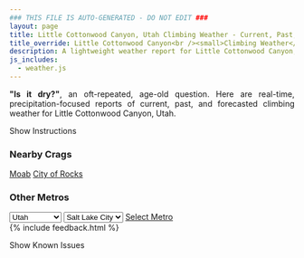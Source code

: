 ```yaml
---
### THIS FILE IS AUTO-GENERATED - DO NOT EDIT ###
layout: page
title: Little Cottonwood Canyon, Utah Climbing Weather - Current, Past, and Forecasted Report
title_override: Little Cottonwood Canyon<br /><small>Climbing Weather</small>
description: A lightweight weather report for Little Cottonwood Canyon, Utah. Optimized for slow internet connections.
js_includes:
  - weather.js
---
```


<section class="measure center lh-copy f5-ns f6 ph2 mv4" style="text-align: justify;">
<strong>"Is it dry?"</strong>, an oft-repeated, age-old question. Here are real-time,
precipitation-focused reports of current, past, and forecasted climbing weather for Little Cottonwood Canyon, Utah.
</section>

<p id="settings-toggle" class="mw5 b center tc hover-light-red black-70 pointer">Show Instructions</p>
<section id="settings" class="overflow-hidden" style="display:none;">
    <div class="mv2 ph2 center">
        <div class="fn f6 tc pv2">
            <p class="measure lh-copy center"><strong>Show/hide hourly forecasts</strong> by clicking the desired day.</p>
            <hr class="mw5 p0 mv2 o-60 b0 bt b--light-red light-red bg-light-red">
            <p class="measure lh-copy center"><strong>Current and Past conditions</strong> are measured by the nearest weather station. <strong>Forecast conditions</strong> are calculated and polled separately.</p>
            <hr class="mw5 p0 mv2 o-60 b0 bt b--light-red light-red bg-light-red">
            <p class="measure lh-copy center"><strong>Having issues?</strong> Try <a id="clear-cache" class="no-underline relative fancy-link light-red hover-light-red" href="#">clearing the local cache</a>.</p>
            <hr class="mw5 p0 mv2 o-60 b0 bt b--light-red light-red bg-light-red">
            <p class="measure lh-copy center">Weather data sourced from <a class="no-underline fancy-link relative light-red" target="_blank" href="https://www.weather.gov/documentation/services-web-api">weather.gov</a>.</p>
        </div>
    </div>
</section>
<section id="weather" data-crag="little-cottonwood-canyon-utah" class="mv4-ns mv3 ph2 center"></section>
<section id="nearby" class="tc lh-copy">
  <h3>Nearby Crags</h3>
<a class="nowrap no-underline fancy-link relative light-red mh3" href="/crags/moab-utah-weather.html">Moab</a>
<a class="nowrap no-underline fancy-link relative light-red mh3" href="/crags/city-of-rocks-idaho-weather.html">City of Rocks</a>
</section>
<section id="nearby" class="tc lh-copy">
  <h3>Other Metros</h3>
  <select class="ma1 bg-near-white pa2" id="stateSel">
    <option value="Texas">Texas</option>
    <option value="Washington">Washington</option>
    <option value="Colorado">Colorado</option>
    <option value="Tennessee">Tennessee</option>
    <option value="Utah" selected>Utah</option>
    <option value="California">California</option>
  </select>
  <select class="ma1 bg-near-white pa2" id="citySel">
    <option value="Salt Lake City" selected>Salt Lake City</option>
  </select>
  <a id="selectMetro" class="f6 link dim ph3 pv2 ma1 dib white bg-light-red" href="/crags/salt-lake-city-utah-weather.html">Select Metro</a>
  <script>
    var states = [];
    states["Texas"] = "Austin"
    states["Washington"] = "Seattle"
    states["Colorado"] = "Denver"
    states["Tennessee"] = "Nashville"
    states["Utah"] = "Salt Lake City"
    states["California"] = "San Francisco|Los Angeles"
  </script>
</section>
{% include feedback.html %}
<p id="issues-toggle" class="mw5 b center tc hover-light-red black-70 pointer">Show Known Issues</p>
<section id="issues" class="overflow-hidden tc f6">
</section>

<script>
  var weekly_SLC_102_165 = {"updated":"2022-07-21T08:30:31+00:00","units":"us","forecastGenerator":"BaselineForecastGenerator","generatedAt":"2022-07-21T08:40:01+00:00","updateTime":"2022-07-21T08:30:31+00:00","validTimes":"2022-07-21T02:00:00+00:00/P7DT23H","elevation":{"unitCode":"wmoUnit:m","value":1872.0816},"periods":[{"number":1,"name":"Overnight","startTime":"2022-07-21T02:00:00-06:00","endTime":"2022-07-21T06:00:00-06:00","isDaytime":false,"temperature":70,"temperatureUnit":"F","temperatureTrend":"rising","windSpeed":"9 mph","windDirection":"ESE","icon":"https://api.weather.gov/icons/land/night/skc?size=medium","shortForecast":"Clear","detailedForecast":"Clear. Low around 70, with temperatures rising to around 73 overnight. East southeast wind around 9 mph."},{"number":2,"name":"Thursday","startTime":"2022-07-21T06:00:00-06:00","endTime":"2022-07-21T18:00:00-06:00","isDaytime":true,"temperature":90,"temperatureUnit":"F","temperatureTrend":null,"windSpeed":"8 mph","windDirection":"NW","icon":"https://api.weather.gov/icons/land/day/few?size=medium","shortForecast":"Sunny","detailedForecast":"Sunny, with a high near 90. Northwest wind around 8 mph."},{"number":3,"name":"Thursday Night","startTime":"2022-07-21T18:00:00-06:00","endTime":"2022-07-22T06:00:00-06:00","isDaytime":false,"temperature":72,"temperatureUnit":"F","temperatureTrend":"rising","windSpeed":"7 to 10 mph","windDirection":"E","icon":"https://api.weather.gov/icons/land/night/few?size=medium","shortForecast":"Mostly Clear","detailedForecast":"Mostly clear. Low around 72, with temperatures rising to around 75 overnight. East wind 7 to 10 mph."},{"number":4,"name":"Friday","startTime":"2022-07-22T06:00:00-06:00","endTime":"2022-07-22T18:00:00-06:00","isDaytime":true,"temperature":92,"temperatureUnit":"F","temperatureTrend":null,"windSpeed":"10 mph","windDirection":"S","icon":"https://api.weather.gov/icons/land/day/rain_showers,20/tsra_hi,20?size=medium","shortForecast":"Slight Chance Rain Showers then Slight Chance Showers And Thunderstorms","detailedForecast":"A slight chance of rain showers before 9am, then a slight chance of showers and thunderstorms. Mostly sunny, with a high near 92. South wind around 10 mph. Chance of precipitation is 20%."},{"number":5,"name":"Friday Night","startTime":"2022-07-22T18:00:00-06:00","endTime":"2022-07-23T06:00:00-06:00","isDaytime":false,"temperature":71,"temperatureUnit":"F","temperatureTrend":null,"windSpeed":"6 to 10 mph","windDirection":"NE","icon":"https://api.weather.gov/icons/land/night/sct?size=medium","shortForecast":"Partly Cloudy","detailedForecast":"Partly cloudy, with a low around 71. Northeast wind 6 to 10 mph."},{"number":6,"name":"Saturday","startTime":"2022-07-23T06:00:00-06:00","endTime":"2022-07-23T18:00:00-06:00","isDaytime":true,"temperature":90,"temperatureUnit":"F","temperatureTrend":null,"windSpeed":"7 to 12 mph","windDirection":"SSW","icon":"https://api.weather.gov/icons/land/day/bkn/tsra_hi,20?size=medium","shortForecast":"Partly Sunny then Slight Chance Showers And Thunderstorms","detailedForecast":"A slight chance of showers and thunderstorms after noon. Partly sunny, with a high near 90. Chance of precipitation is 20%."},{"number":7,"name":"Saturday Night","startTime":"2022-07-23T18:00:00-06:00","endTime":"2022-07-24T06:00:00-06:00","isDaytime":false,"temperature":69,"temperatureUnit":"F","temperatureTrend":null,"windSpeed":"9 mph","windDirection":"ESE","icon":"https://api.weather.gov/icons/land/night/tsra_hi,20/bkn?size=medium","shortForecast":"Slight Chance Showers And Thunderstorms then Mostly Cloudy","detailedForecast":"A slight chance of showers and thunderstorms before midnight. Mostly cloudy, with a low around 69. Chance of precipitation is 20%."},{"number":8,"name":"Sunday","startTime":"2022-07-24T06:00:00-06:00","endTime":"2022-07-24T18:00:00-06:00","isDaytime":true,"temperature":88,"temperatureUnit":"F","temperatureTrend":null,"windSpeed":"10 mph","windDirection":"SSW","icon":"https://api.weather.gov/icons/land/day/sct/tsra_hi?size=medium","shortForecast":"Mostly Sunny then Slight Chance Showers And Thunderstorms","detailedForecast":"A slight chance of showers and thunderstorms after noon. Mostly sunny, with a high near 88."},{"number":9,"name":"Sunday Night","startTime":"2022-07-24T18:00:00-06:00","endTime":"2022-07-25T06:00:00-06:00","isDaytime":false,"temperature":69,"temperatureUnit":"F","temperatureTrend":null,"windSpeed":"7 to 12 mph","windDirection":"ENE","icon":"https://api.weather.gov/icons/land/night/few?size=medium","shortForecast":"Mostly Clear","detailedForecast":"Mostly clear, with a low around 69."},{"number":10,"name":"Monday","startTime":"2022-07-25T06:00:00-06:00","endTime":"2022-07-25T18:00:00-06:00","isDaytime":true,"temperature":88,"temperatureUnit":"F","temperatureTrend":null,"windSpeed":"8 to 12 mph","windDirection":"SSW","icon":"https://api.weather.gov/icons/land/day/sct/tsra_hi?size=medium","shortForecast":"Mostly Sunny then Slight Chance Showers And Thunderstorms","detailedForecast":"A slight chance of showers and thunderstorms after noon. Mostly sunny, with a high near 88."},{"number":11,"name":"Monday Night","startTime":"2022-07-25T18:00:00-06:00","endTime":"2022-07-26T06:00:00-06:00","isDaytime":false,"temperature":68,"temperatureUnit":"F","temperatureTrend":null,"windSpeed":"7 to 12 mph","windDirection":"ENE","icon":"https://api.weather.gov/icons/land/night/sct?size=medium","shortForecast":"Partly Cloudy","detailedForecast":"Partly cloudy, with a low around 68."},{"number":12,"name":"Tuesday","startTime":"2022-07-26T06:00:00-06:00","endTime":"2022-07-26T18:00:00-06:00","isDaytime":true,"temperature":88,"temperatureUnit":"F","temperatureTrend":null,"windSpeed":"8 to 12 mph","windDirection":"SSW","icon":"https://api.weather.gov/icons/land/day/sct?size=medium","shortForecast":"Mostly Sunny","detailedForecast":"Mostly sunny, with a high near 88."},{"number":13,"name":"Tuesday Night","startTime":"2022-07-26T18:00:00-06:00","endTime":"2022-07-27T06:00:00-06:00","isDaytime":false,"temperature":67,"temperatureUnit":"F","temperatureTrend":null,"windSpeed":"12 mph","windDirection":"ENE","icon":"https://api.weather.gov/icons/land/night/sct?size=medium","shortForecast":"Partly Cloudy","detailedForecast":"Partly cloudy, with a low around 67."},{"number":14,"name":"Wednesday","startTime":"2022-07-27T06:00:00-06:00","endTime":"2022-07-27T18:00:00-06:00","isDaytime":true,"temperature":88,"temperatureUnit":"F","temperatureTrend":null,"windSpeed":"8 to 12 mph","windDirection":"SW","icon":"https://api.weather.gov/icons/land/day/few?size=medium","shortForecast":"Sunny","detailedForecast":"Sunny, with a high near 88."}]}
  var hourly_SLC_102_165 = {"@context":["https://geojson.org/geojson-ld/geojson-context.jsonld",{"@version":"1.1","wx":"https://api.weather.gov/ontology#","geo":"http://www.opengis.net/ont/geosparql#","unit":"http://codes.wmo.int/common/unit/","@vocab":"https://api.weather.gov/ontology#"}],"type":"Feature","geometry":{"type":"Polygon","coordinates":[[[-111.7980097,40.5728371],[-111.79443739999999,40.5510443],[-111.765784,40.5537528],[-111.7693503,40.575545899999995],[-111.7980097,40.5728371]]]},"properties":{"updated":"2022-07-21T08:30:31+00:00","units":"us","forecastGenerator":"HourlyForecastGenerator","generatedAt":"2022-07-21T08:40:02+00:00","updateTime":"2022-07-21T08:30:31+00:00","validTimes":"2022-07-21T02:00:00+00:00/P7DT23H","elevation":{"unitCode":"wmoUnit:m","value":1872.0816},"periods":[{"number":1,"name":"","startTime":"2022-07-21T02:00:00-06:00","endTime":"2022-07-21T03:00:00-06:00","isDaytime":false,"temperature":73,"temperatureUnit":"F","temperatureTrend":null,"windSpeed":"9 mph","windDirection":"ESE","icon":"https://api.weather.gov/icons/land/night/skc?size=small","shortForecast":"Clear","detailedForecast":""},{"number":2,"name":"","startTime":"2022-07-21T03:00:00-06:00","endTime":"2022-07-21T04:00:00-06:00","isDaytime":false,"temperature":73,"temperatureUnit":"F","temperatureTrend":null,"windSpeed":"9 mph","windDirection":"E","icon":"https://api.weather.gov/icons/land/night/few?size=small","shortForecast":"Mostly Clear","detailedForecast":""},{"number":3,"name":"","startTime":"2022-07-21T04:00:00-06:00","endTime":"2022-07-21T05:00:00-06:00","isDaytime":false,"temperature":73,"temperatureUnit":"F","temperatureTrend":null,"windSpeed":"9 mph","windDirection":"E","icon":"https://api.weather.gov/icons/land/night/few?size=small","shortForecast":"Mostly Clear","detailedForecast":""},{"number":4,"name":"","startTime":"2022-07-21T05:00:00-06:00","endTime":"2022-07-21T06:00:00-06:00","isDaytime":false,"temperature":73,"temperatureUnit":"F","temperatureTrend":null,"windSpeed":"9 mph","windDirection":"E","icon":"https://api.weather.gov/icons/land/night/few?size=small","shortForecast":"Mostly Clear","detailedForecast":""},{"number":5,"name":"","startTime":"2022-07-21T06:00:00-06:00","endTime":"2022-07-21T07:00:00-06:00","isDaytime":true,"temperature":73,"temperatureUnit":"F","temperatureTrend":null,"windSpeed":"8 mph","windDirection":"E","icon":"https://api.weather.gov/icons/land/day/few?size=small","shortForecast":"Sunny","detailedForecast":""},{"number":6,"name":"","startTime":"2022-07-21T07:00:00-06:00","endTime":"2022-07-21T08:00:00-06:00","isDaytime":true,"temperature":73,"temperatureUnit":"F","temperatureTrend":null,"windSpeed":"8 mph","windDirection":"E","icon":"https://api.weather.gov/icons/land/day/few?size=small","shortForecast":"Sunny","detailedForecast":""},{"number":7,"name":"","startTime":"2022-07-21T08:00:00-06:00","endTime":"2022-07-21T09:00:00-06:00","isDaytime":true,"temperature":74,"temperatureUnit":"F","temperatureTrend":null,"windSpeed":"8 mph","windDirection":"E","icon":"https://api.weather.gov/icons/land/day/few?size=small","shortForecast":"Sunny","detailedForecast":""},{"number":8,"name":"","startTime":"2022-07-21T09:00:00-06:00","endTime":"2022-07-21T10:00:00-06:00","isDaytime":true,"temperature":78,"temperatureUnit":"F","temperatureTrend":null,"windSpeed":"6 mph","windDirection":"WNW","icon":"https://api.weather.gov/icons/land/day/few?size=small","shortForecast":"Sunny","detailedForecast":""},{"number":9,"name":"","startTime":"2022-07-21T10:00:00-06:00","endTime":"2022-07-21T11:00:00-06:00","isDaytime":true,"temperature":81,"temperatureUnit":"F","temperatureTrend":null,"windSpeed":"6 mph","windDirection":"WNW","icon":"https://api.weather.gov/icons/land/day/few?size=small","shortForecast":"Sunny","detailedForecast":""},{"number":10,"name":"","startTime":"2022-07-21T11:00:00-06:00","endTime":"2022-07-21T12:00:00-06:00","isDaytime":true,"temperature":83,"temperatureUnit":"F","temperatureTrend":null,"windSpeed":"6 mph","windDirection":"WNW","icon":"https://api.weather.gov/icons/land/day/few?size=small","shortForecast":"Sunny","detailedForecast":""},{"number":11,"name":"","startTime":"2022-07-21T12:00:00-06:00","endTime":"2022-07-21T13:00:00-06:00","isDaytime":true,"temperature":85,"temperatureUnit":"F","temperatureTrend":null,"windSpeed":"8 mph","windDirection":"NW","icon":"https://api.weather.gov/icons/land/day/few?size=small","shortForecast":"Sunny","detailedForecast":""},{"number":12,"name":"","startTime":"2022-07-21T13:00:00-06:00","endTime":"2022-07-21T14:00:00-06:00","isDaytime":true,"temperature":87,"temperatureUnit":"F","temperatureTrend":null,"windSpeed":"8 mph","windDirection":"NW","icon":"https://api.weather.gov/icons/land/day/few?size=small","shortForecast":"Sunny","detailedForecast":""},{"number":13,"name":"","startTime":"2022-07-21T14:00:00-06:00","endTime":"2022-07-21T15:00:00-06:00","isDaytime":true,"temperature":87,"temperatureUnit":"F","temperatureTrend":null,"windSpeed":"8 mph","windDirection":"NW","icon":"https://api.weather.gov/icons/land/day/few?size=small","shortForecast":"Sunny","detailedForecast":""},{"number":14,"name":"","startTime":"2022-07-21T15:00:00-06:00","endTime":"2022-07-21T16:00:00-06:00","isDaytime":true,"temperature":89,"temperatureUnit":"F","temperatureTrend":null,"windSpeed":"8 mph","windDirection":"NW","icon":"https://api.weather.gov/icons/land/day/sct?size=small","shortForecast":"Mostly Sunny","detailedForecast":""},{"number":15,"name":"","startTime":"2022-07-21T16:00:00-06:00","endTime":"2022-07-21T17:00:00-06:00","isDaytime":true,"temperature":88,"temperatureUnit":"F","temperatureTrend":null,"windSpeed":"8 mph","windDirection":"NW","icon":"https://api.weather.gov/icons/land/day/sct?size=small","shortForecast":"Mostly Sunny","detailedForecast":""},{"number":16,"name":"","startTime":"2022-07-21T17:00:00-06:00","endTime":"2022-07-21T18:00:00-06:00","isDaytime":true,"temperature":89,"temperatureUnit":"F","temperatureTrend":null,"windSpeed":"8 mph","windDirection":"NW","icon":"https://api.weather.gov/icons/land/day/sct?size=small","shortForecast":"Mostly Sunny","detailedForecast":""},{"number":17,"name":"","startTime":"2022-07-21T18:00:00-06:00","endTime":"2022-07-21T19:00:00-06:00","isDaytime":false,"temperature":89,"temperatureUnit":"F","temperatureTrend":null,"windSpeed":"8 mph","windDirection":"NNW","icon":"https://api.weather.gov/icons/land/night/few?size=small","shortForecast":"Mostly Clear","detailedForecast":""},{"number":18,"name":"","startTime":"2022-07-21T19:00:00-06:00","endTime":"2022-07-21T20:00:00-06:00","isDaytime":false,"temperature":88,"temperatureUnit":"F","temperatureTrend":null,"windSpeed":"8 mph","windDirection":"NNW","icon":"https://api.weather.gov/icons/land/night/few?size=small","shortForecast":"Mostly Clear","detailedForecast":""},{"number":19,"name":"","startTime":"2022-07-21T20:00:00-06:00","endTime":"2022-07-21T21:00:00-06:00","isDaytime":false,"temperature":84,"temperatureUnit":"F","temperatureTrend":null,"windSpeed":"8 mph","windDirection":"NNW","icon":"https://api.weather.gov/icons/land/night/few?size=small","shortForecast":"Mostly Clear","detailedForecast":""},{"number":20,"name":"","startTime":"2022-07-21T21:00:00-06:00","endTime":"2022-07-21T22:00:00-06:00","isDaytime":false,"temperature":80,"temperatureUnit":"F","temperatureTrend":null,"windSpeed":"7 mph","windDirection":"E","icon":"https://api.weather.gov/icons/land/night/few?size=small","shortForecast":"Mostly Clear","detailedForecast":""},{"number":21,"name":"","startTime":"2022-07-21T22:00:00-06:00","endTime":"2022-07-21T23:00:00-06:00","isDaytime":false,"temperature":80,"temperatureUnit":"F","temperatureTrend":null,"windSpeed":"7 mph","windDirection":"E","icon":"https://api.weather.gov/icons/land/night/few?size=small","shortForecast":"Mostly Clear","detailedForecast":""},{"number":22,"name":"","startTime":"2022-07-21T23:00:00-06:00","endTime":"2022-07-22T00:00:00-06:00","isDaytime":false,"temperature":78,"temperatureUnit":"F","temperatureTrend":null,"windSpeed":"7 mph","windDirection":"E","icon":"https://api.weather.gov/icons/land/night/few?size=small","shortForecast":"Mostly Clear","detailedForecast":""},{"number":23,"name":"","startTime":"2022-07-22T00:00:00-06:00","endTime":"2022-07-22T01:00:00-06:00","isDaytime":false,"temperature":78,"temperatureUnit":"F","temperatureTrend":null,"windSpeed":"8 mph","windDirection":"ESE","icon":"https://api.weather.gov/icons/land/night/few?size=small","shortForecast":"Mostly Clear","detailedForecast":""},{"number":24,"name":"","startTime":"2022-07-22T01:00:00-06:00","endTime":"2022-07-22T02:00:00-06:00","isDaytime":false,"temperature":77,"temperatureUnit":"F","temperatureTrend":null,"windSpeed":"8 mph","windDirection":"ESE","icon":"https://api.weather.gov/icons/land/night/few?size=small","shortForecast":"Mostly Clear","detailedForecast":""},{"number":25,"name":"","startTime":"2022-07-22T02:00:00-06:00","endTime":"2022-07-22T03:00:00-06:00","isDaytime":false,"temperature":75,"temperatureUnit":"F","temperatureTrend":null,"windSpeed":"8 mph","windDirection":"ESE","icon":"https://api.weather.gov/icons/land/night/few?size=small","shortForecast":"Mostly Clear","detailedForecast":""},{"number":26,"name":"","startTime":"2022-07-22T03:00:00-06:00","endTime":"2022-07-22T04:00:00-06:00","isDaytime":false,"temperature":75,"temperatureUnit":"F","temperatureTrend":null,"windSpeed":"10 mph","windDirection":"ESE","icon":"https://api.weather.gov/icons/land/night/sct?size=small","shortForecast":"Partly Cloudy","detailedForecast":""},{"number":27,"name":"","startTime":"2022-07-22T04:00:00-06:00","endTime":"2022-07-22T05:00:00-06:00","isDaytime":false,"temperature":75,"temperatureUnit":"F","temperatureTrend":null,"windSpeed":"10 mph","windDirection":"ESE","icon":"https://api.weather.gov/icons/land/night/sct?size=small","shortForecast":"Partly Cloudy","detailedForecast":""},{"number":28,"name":"","startTime":"2022-07-22T05:00:00-06:00","endTime":"2022-07-22T06:00:00-06:00","isDaytime":false,"temperature":75,"temperatureUnit":"F","temperatureTrend":null,"windSpeed":"10 mph","windDirection":"ESE","icon":"https://api.weather.gov/icons/land/night/sct?size=small","shortForecast":"Partly Cloudy","detailedForecast":""},{"number":29,"name":"","startTime":"2022-07-22T06:00:00-06:00","endTime":"2022-07-22T07:00:00-06:00","isDaytime":true,"temperature":74,"temperatureUnit":"F","temperatureTrend":null,"windSpeed":"10 mph","windDirection":"SE","icon":"https://api.weather.gov/icons/land/day/rain_showers?size=small","shortForecast":"Slight Chance Rain Showers","detailedForecast":""},{"number":30,"name":"","startTime":"2022-07-22T07:00:00-06:00","endTime":"2022-07-22T08:00:00-06:00","isDaytime":true,"temperature":75,"temperatureUnit":"F","temperatureTrend":null,"windSpeed":"10 mph","windDirection":"SE","icon":"https://api.weather.gov/icons/land/day/rain_showers?size=small","shortForecast":"Slight Chance Rain Showers","detailedForecast":""},{"number":31,"name":"","startTime":"2022-07-22T08:00:00-06:00","endTime":"2022-07-22T09:00:00-06:00","isDaytime":true,"temperature":76,"temperatureUnit":"F","temperatureTrend":null,"windSpeed":"10 mph","windDirection":"SE","icon":"https://api.weather.gov/icons/land/day/rain_showers?size=small","shortForecast":"Slight Chance Rain Showers","detailedForecast":""},{"number":32,"name":"","startTime":"2022-07-22T09:00:00-06:00","endTime":"2022-07-22T10:00:00-06:00","isDaytime":true,"temperature":81,"temperatureUnit":"F","temperatureTrend":null,"windSpeed":"10 mph","windDirection":"SSE","icon":"https://api.weather.gov/icons/land/day/sct?size=small","shortForecast":"Mostly Sunny","detailedForecast":""},{"number":33,"name":"","startTime":"2022-07-22T10:00:00-06:00","endTime":"2022-07-22T11:00:00-06:00","isDaytime":true,"temperature":84,"temperatureUnit":"F","temperatureTrend":null,"windSpeed":"10 mph","windDirection":"SSE","icon":"https://api.weather.gov/icons/land/day/sct?size=small","shortForecast":"Mostly Sunny","detailedForecast":""},{"number":34,"name":"","startTime":"2022-07-22T11:00:00-06:00","endTime":"2022-07-22T12:00:00-06:00","isDaytime":true,"temperature":85,"temperatureUnit":"F","temperatureTrend":null,"windSpeed":"10 mph","windDirection":"SSE","icon":"https://api.weather.gov/icons/land/day/sct?size=small","shortForecast":"Mostly Sunny","detailedForecast":""},{"number":35,"name":"","startTime":"2022-07-22T12:00:00-06:00","endTime":"2022-07-22T13:00:00-06:00","isDaytime":true,"temperature":88,"temperatureUnit":"F","temperatureTrend":null,"windSpeed":"10 mph","windDirection":"SSW","icon":"https://api.weather.gov/icons/land/day/tsra_hi?size=small","shortForecast":"Slight Chance Showers And Thunderstorms","detailedForecast":""},{"number":36,"name":"","startTime":"2022-07-22T13:00:00-06:00","endTime":"2022-07-22T14:00:00-06:00","isDaytime":true,"temperature":89,"temperatureUnit":"F","temperatureTrend":null,"windSpeed":"10 mph","windDirection":"SSW","icon":"https://api.weather.gov/icons/land/day/tsra_hi?size=small","shortForecast":"Slight Chance Showers And Thunderstorms","detailedForecast":""},{"number":37,"name":"","startTime":"2022-07-22T14:00:00-06:00","endTime":"2022-07-22T15:00:00-06:00","isDaytime":true,"temperature":89,"temperatureUnit":"F","temperatureTrend":null,"windSpeed":"10 mph","windDirection":"SSW","icon":"https://api.weather.gov/icons/land/day/tsra_hi?size=small","shortForecast":"Slight Chance Showers And Thunderstorms","detailedForecast":""},{"number":38,"name":"","startTime":"2022-07-22T15:00:00-06:00","endTime":"2022-07-22T16:00:00-06:00","isDaytime":true,"temperature":88,"temperatureUnit":"F","temperatureTrend":null,"windSpeed":"10 mph","windDirection":"WNW","icon":"https://api.weather.gov/icons/land/day/tsra_hi?size=small","shortForecast":"Slight Chance Showers And Thunderstorms","detailedForecast":""},{"number":39,"name":"","startTime":"2022-07-22T16:00:00-06:00","endTime":"2022-07-22T17:00:00-06:00","isDaytime":true,"temperature":89,"temperatureUnit":"F","temperatureTrend":null,"windSpeed":"10 mph","windDirection":"WNW","icon":"https://api.weather.gov/icons/land/day/tsra_hi?size=small","shortForecast":"Slight Chance Showers And Thunderstorms","detailedForecast":""},{"number":40,"name":"","startTime":"2022-07-22T17:00:00-06:00","endTime":"2022-07-22T18:00:00-06:00","isDaytime":true,"temperature":89,"temperatureUnit":"F","temperatureTrend":null,"windSpeed":"10 mph","windDirection":"WNW","icon":"https://api.weather.gov/icons/land/day/tsra_hi?size=small","shortForecast":"Slight Chance Showers And Thunderstorms","detailedForecast":""},{"number":41,"name":"","startTime":"2022-07-22T18:00:00-06:00","endTime":"2022-07-22T19:00:00-06:00","isDaytime":false,"temperature":89,"temperatureUnit":"F","temperatureTrend":null,"windSpeed":"10 mph","windDirection":"WNW","icon":"https://api.weather.gov/icons/land/night/sct?size=small","shortForecast":"Partly Cloudy","detailedForecast":""},{"number":42,"name":"","startTime":"2022-07-22T19:00:00-06:00","endTime":"2022-07-22T20:00:00-06:00","isDaytime":false,"temperature":86,"temperatureUnit":"F","temperatureTrend":null,"windSpeed":"10 mph","windDirection":"WNW","icon":"https://api.weather.gov/icons/land/night/sct?size=small","shortForecast":"Partly Cloudy","detailedForecast":""},{"number":43,"name":"","startTime":"2022-07-22T20:00:00-06:00","endTime":"2022-07-22T21:00:00-06:00","isDaytime":false,"temperature":83,"temperatureUnit":"F","temperatureTrend":null,"windSpeed":"10 mph","windDirection":"WNW","icon":"https://api.weather.gov/icons/land/night/sct?size=small","shortForecast":"Partly Cloudy","detailedForecast":""},{"number":44,"name":"","startTime":"2022-07-22T21:00:00-06:00","endTime":"2022-07-22T22:00:00-06:00","isDaytime":false,"temperature":80,"temperatureUnit":"F","temperatureTrend":null,"windSpeed":"6 mph","windDirection":"NE","icon":"https://api.weather.gov/icons/land/night/bkn?size=small","shortForecast":"Mostly Cloudy","detailedForecast":""},{"number":45,"name":"","startTime":"2022-07-22T22:00:00-06:00","endTime":"2022-07-22T23:00:00-06:00","isDaytime":false,"temperature":79,"temperatureUnit":"F","temperatureTrend":null,"windSpeed":"6 mph","windDirection":"NE","icon":"https://api.weather.gov/icons/land/night/bkn?size=small","shortForecast":"Mostly Cloudy","detailedForecast":""},{"number":46,"name":"","startTime":"2022-07-22T23:00:00-06:00","endTime":"2022-07-23T00:00:00-06:00","isDaytime":false,"temperature":78,"temperatureUnit":"F","temperatureTrend":null,"windSpeed":"6 mph","windDirection":"NE","icon":"https://api.weather.gov/icons/land/night/bkn?size=small","shortForecast":"Mostly Cloudy","detailedForecast":""},{"number":47,"name":"","startTime":"2022-07-23T00:00:00-06:00","endTime":"2022-07-23T01:00:00-06:00","isDaytime":false,"temperature":78,"temperatureUnit":"F","temperatureTrend":null,"windSpeed":"7 mph","windDirection":"ESE","icon":"https://api.weather.gov/icons/land/night/sct?size=small","shortForecast":"Partly Cloudy","detailedForecast":""},{"number":48,"name":"","startTime":"2022-07-23T01:00:00-06:00","endTime":"2022-07-23T02:00:00-06:00","isDaytime":false,"temperature":77,"temperatureUnit":"F","temperatureTrend":null,"windSpeed":"7 mph","windDirection":"ESE","icon":"https://api.weather.gov/icons/land/night/sct?size=small","shortForecast":"Partly Cloudy","detailedForecast":""},{"number":49,"name":"","startTime":"2022-07-23T02:00:00-06:00","endTime":"2022-07-23T03:00:00-06:00","isDaytime":false,"temperature":75,"temperatureUnit":"F","temperatureTrend":null,"windSpeed":"7 mph","windDirection":"ESE","icon":"https://api.weather.gov/icons/land/night/sct?size=small","shortForecast":"Partly Cloudy","detailedForecast":""},{"number":50,"name":"","startTime":"2022-07-23T03:00:00-06:00","endTime":"2022-07-23T04:00:00-06:00","isDaytime":false,"temperature":74,"temperatureUnit":"F","temperatureTrend":null,"windSpeed":"8 mph","windDirection":"ESE","icon":"https://api.weather.gov/icons/land/night/sct?size=small","shortForecast":"Partly Cloudy","detailedForecast":""},{"number":51,"name":"","startTime":"2022-07-23T04:00:00-06:00","endTime":"2022-07-23T05:00:00-06:00","isDaytime":false,"temperature":74,"temperatureUnit":"F","temperatureTrend":null,"windSpeed":"8 mph","windDirection":"ESE","icon":"https://api.weather.gov/icons/land/night/sct?size=small","shortForecast":"Partly Cloudy","detailedForecast":""},{"number":52,"name":"","startTime":"2022-07-23T05:00:00-06:00","endTime":"2022-07-23T06:00:00-06:00","isDaytime":false,"temperature":74,"temperatureUnit":"F","temperatureTrend":null,"windSpeed":"8 mph","windDirection":"ESE","icon":"https://api.weather.gov/icons/land/night/sct?size=small","shortForecast":"Partly Cloudy","detailedForecast":""},{"number":53,"name":"","startTime":"2022-07-23T06:00:00-06:00","endTime":"2022-07-23T07:00:00-06:00","isDaytime":true,"temperature":74,"temperatureUnit":"F","temperatureTrend":null,"windSpeed":"8 mph","windDirection":"ESE","icon":"https://api.weather.gov/icons/land/day/bkn?size=small","shortForecast":"Partly Sunny","detailedForecast":""},{"number":54,"name":"","startTime":"2022-07-23T07:00:00-06:00","endTime":"2022-07-23T08:00:00-06:00","isDaytime":true,"temperature":75,"temperatureUnit":"F","temperatureTrend":null,"windSpeed":"8 mph","windDirection":"ESE","icon":"https://api.weather.gov/icons/land/day/bkn?size=small","shortForecast":"Partly Sunny","detailedForecast":""},{"number":55,"name":"","startTime":"2022-07-23T08:00:00-06:00","endTime":"2022-07-23T09:00:00-06:00","isDaytime":true,"temperature":76,"temperatureUnit":"F","temperatureTrend":null,"windSpeed":"8 mph","windDirection":"ESE","icon":"https://api.weather.gov/icons/land/day/bkn?size=small","shortForecast":"Partly Sunny","detailedForecast":""},{"number":56,"name":"","startTime":"2022-07-23T09:00:00-06:00","endTime":"2022-07-23T10:00:00-06:00","isDaytime":true,"temperature":78,"temperatureUnit":"F","temperatureTrend":null,"windSpeed":"7 mph","windDirection":"S","icon":"https://api.weather.gov/icons/land/day/sct?size=small","shortForecast":"Mostly Sunny","detailedForecast":""},{"number":57,"name":"","startTime":"2022-07-23T10:00:00-06:00","endTime":"2022-07-23T11:00:00-06:00","isDaytime":true,"temperature":80,"temperatureUnit":"F","temperatureTrend":null,"windSpeed":"7 mph","windDirection":"S","icon":"https://api.weather.gov/icons/land/day/sct?size=small","shortForecast":"Mostly Sunny","detailedForecast":""},{"number":58,"name":"","startTime":"2022-07-23T11:00:00-06:00","endTime":"2022-07-23T12:00:00-06:00","isDaytime":true,"temperature":82,"temperatureUnit":"F","temperatureTrend":null,"windSpeed":"7 mph","windDirection":"S","icon":"https://api.weather.gov/icons/land/day/sct?size=small","shortForecast":"Mostly Sunny","detailedForecast":""},{"number":59,"name":"","startTime":"2022-07-23T12:00:00-06:00","endTime":"2022-07-23T13:00:00-06:00","isDaytime":true,"temperature":84,"temperatureUnit":"F","temperatureTrend":null,"windSpeed":"9 mph","windDirection":"WSW","icon":"https://api.weather.gov/icons/land/day/tsra_hi?size=small","shortForecast":"Slight Chance Showers And Thunderstorms","detailedForecast":""},{"number":60,"name":"","startTime":"2022-07-23T13:00:00-06:00","endTime":"2022-07-23T14:00:00-06:00","isDaytime":true,"temperature":85,"temperatureUnit":"F","temperatureTrend":null,"windSpeed":"9 mph","windDirection":"WSW","icon":"https://api.weather.gov/icons/land/day/tsra_hi?size=small","shortForecast":"Slight Chance Showers And Thunderstorms","detailedForecast":""},{"number":61,"name":"","startTime":"2022-07-23T14:00:00-06:00","endTime":"2022-07-23T15:00:00-06:00","isDaytime":true,"temperature":86,"temperatureUnit":"F","temperatureTrend":null,"windSpeed":"9 mph","windDirection":"WSW","icon":"https://api.weather.gov/icons/land/day/tsra_hi?size=small","shortForecast":"Slight Chance Showers And Thunderstorms","detailedForecast":""},{"number":62,"name":"","startTime":"2022-07-23T15:00:00-06:00","endTime":"2022-07-23T16:00:00-06:00","isDaytime":true,"temperature":87,"temperatureUnit":"F","temperatureTrend":null,"windSpeed":"12 mph","windDirection":"W","icon":"https://api.weather.gov/icons/land/day/tsra_hi?size=small","shortForecast":"Slight Chance Showers And Thunderstorms","detailedForecast":""},{"number":63,"name":"","startTime":"2022-07-23T16:00:00-06:00","endTime":"2022-07-23T17:00:00-06:00","isDaytime":true,"temperature":88,"temperatureUnit":"F","temperatureTrend":null,"windSpeed":"12 mph","windDirection":"W","icon":"https://api.weather.gov/icons/land/day/tsra_hi?size=small","shortForecast":"Slight Chance Showers And Thunderstorms","detailedForecast":""},{"number":64,"name":"","startTime":"2022-07-23T17:00:00-06:00","endTime":"2022-07-23T18:00:00-06:00","isDaytime":true,"temperature":88,"temperatureUnit":"F","temperatureTrend":null,"windSpeed":"12 mph","windDirection":"W","icon":"https://api.weather.gov/icons/land/day/tsra_hi?size=small","shortForecast":"Slight Chance Showers And Thunderstorms","detailedForecast":""},{"number":65,"name":"","startTime":"2022-07-23T18:00:00-06:00","endTime":"2022-07-23T19:00:00-06:00","isDaytime":false,"temperature":87,"temperatureUnit":"F","temperatureTrend":null,"windSpeed":"9 mph","windDirection":"W","icon":"https://api.weather.gov/icons/land/night/tsra_hi?size=small","shortForecast":"Slight Chance Showers And Thunderstorms","detailedForecast":""},{"number":66,"name":"","startTime":"2022-07-23T19:00:00-06:00","endTime":"2022-07-23T20:00:00-06:00","isDaytime":false,"temperature":85,"temperatureUnit":"F","temperatureTrend":null,"windSpeed":"9 mph","windDirection":"W","icon":"https://api.weather.gov/icons/land/night/tsra_hi?size=small","shortForecast":"Slight Chance Showers And Thunderstorms","detailedForecast":""},{"number":67,"name":"","startTime":"2022-07-23T20:00:00-06:00","endTime":"2022-07-23T21:00:00-06:00","isDaytime":false,"temperature":82,"temperatureUnit":"F","temperatureTrend":null,"windSpeed":"9 mph","windDirection":"W","icon":"https://api.weather.gov/icons/land/night/tsra_hi?size=small","shortForecast":"Slight Chance Showers And Thunderstorms","detailedForecast":""},{"number":68,"name":"","startTime":"2022-07-23T21:00:00-06:00","endTime":"2022-07-23T22:00:00-06:00","isDaytime":false,"temperature":79,"temperatureUnit":"F","temperatureTrend":null,"windSpeed":"7 mph","windDirection":"ENE","icon":"https://api.weather.gov/icons/land/night/tsra_sct?size=small","shortForecast":"Slight Chance Showers And Thunderstorms","detailedForecast":""},{"number":69,"name":"","startTime":"2022-07-23T22:00:00-06:00","endTime":"2022-07-23T23:00:00-06:00","isDaytime":false,"temperature":78,"temperatureUnit":"F","temperatureTrend":null,"windSpeed":"7 mph","windDirection":"ENE","icon":"https://api.weather.gov/icons/land/night/tsra_sct?size=small","shortForecast":"Slight Chance Showers And Thunderstorms","detailedForecast":""},{"number":70,"name":"","startTime":"2022-07-23T23:00:00-06:00","endTime":"2022-07-24T00:00:00-06:00","isDaytime":false,"temperature":78,"temperatureUnit":"F","temperatureTrend":null,"windSpeed":"7 mph","windDirection":"ENE","icon":"https://api.weather.gov/icons/land/night/tsra_sct?size=small","shortForecast":"Slight Chance Showers And Thunderstorms","detailedForecast":""},{"number":71,"name":"","startTime":"2022-07-24T00:00:00-06:00","endTime":"2022-07-24T01:00:00-06:00","isDaytime":false,"temperature":78,"temperatureUnit":"F","temperatureTrend":null,"windSpeed":"8 mph","windDirection":"ESE","icon":"https://api.weather.gov/icons/land/night/bkn?size=small","shortForecast":"Mostly Cloudy","detailedForecast":""},{"number":72,"name":"","startTime":"2022-07-24T01:00:00-06:00","endTime":"2022-07-24T02:00:00-06:00","isDaytime":false,"temperature":77,"temperatureUnit":"F","temperatureTrend":null,"windSpeed":"8 mph","windDirection":"ESE","icon":"https://api.weather.gov/icons/land/night/bkn?size=small","shortForecast":"Mostly Cloudy","detailedForecast":""},{"number":73,"name":"","startTime":"2022-07-24T02:00:00-06:00","endTime":"2022-07-24T03:00:00-06:00","isDaytime":false,"temperature":75,"temperatureUnit":"F","temperatureTrend":null,"windSpeed":"8 mph","windDirection":"ESE","icon":"https://api.weather.gov/icons/land/night/bkn?size=small","shortForecast":"Mostly Cloudy","detailedForecast":""},{"number":74,"name":"","startTime":"2022-07-24T03:00:00-06:00","endTime":"2022-07-24T04:00:00-06:00","isDaytime":false,"temperature":74,"temperatureUnit":"F","temperatureTrend":null,"windSpeed":"9 mph","windDirection":"SE","icon":"https://api.weather.gov/icons/land/night/sct?size=small","shortForecast":"Partly Cloudy","detailedForecast":""},{"number":75,"name":"","startTime":"2022-07-24T04:00:00-06:00","endTime":"2022-07-24T05:00:00-06:00","isDaytime":false,"temperature":73,"temperatureUnit":"F","temperatureTrend":null,"windSpeed":"9 mph","windDirection":"SE","icon":"https://api.weather.gov/icons/land/night/sct?size=small","shortForecast":"Partly Cloudy","detailedForecast":""},{"number":76,"name":"","startTime":"2022-07-24T05:00:00-06:00","endTime":"2022-07-24T06:00:00-06:00","isDaytime":false,"temperature":73,"temperatureUnit":"F","temperatureTrend":null,"windSpeed":"9 mph","windDirection":"SE","icon":"https://api.weather.gov/icons/land/night/sct?size=small","shortForecast":"Partly Cloudy","detailedForecast":""},{"number":77,"name":"","startTime":"2022-07-24T06:00:00-06:00","endTime":"2022-07-24T07:00:00-06:00","isDaytime":true,"temperature":73,"temperatureUnit":"F","temperatureTrend":null,"windSpeed":"10 mph","windDirection":"SE","icon":"https://api.weather.gov/icons/land/day/bkn?size=small","shortForecast":"Partly Sunny","detailedForecast":""},{"number":78,"name":"","startTime":"2022-07-24T07:00:00-06:00","endTime":"2022-07-24T08:00:00-06:00","isDaytime":true,"temperature":73,"temperatureUnit":"F","temperatureTrend":null,"windSpeed":"10 mph","windDirection":"SE","icon":"https://api.weather.gov/icons/land/day/bkn?size=small","shortForecast":"Partly Sunny","detailedForecast":""},{"number":79,"name":"","startTime":"2022-07-24T08:00:00-06:00","endTime":"2022-07-24T09:00:00-06:00","isDaytime":true,"temperature":74,"temperatureUnit":"F","temperatureTrend":null,"windSpeed":"10 mph","windDirection":"SE","icon":"https://api.weather.gov/icons/land/day/bkn?size=small","shortForecast":"Partly Sunny","detailedForecast":""},{"number":80,"name":"","startTime":"2022-07-24T09:00:00-06:00","endTime":"2022-07-24T10:00:00-06:00","isDaytime":true,"temperature":75,"temperatureUnit":"F","temperatureTrend":null,"windSpeed":"9 mph","windDirection":"S","icon":"https://api.weather.gov/icons/land/day/sct?size=small","shortForecast":"Mostly Sunny","detailedForecast":""},{"number":81,"name":"","startTime":"2022-07-24T10:00:00-06:00","endTime":"2022-07-24T11:00:00-06:00","isDaytime":true,"temperature":77,"temperatureUnit":"F","temperatureTrend":null,"windSpeed":"9 mph","windDirection":"S","icon":"https://api.weather.gov/icons/land/day/sct?size=small","shortForecast":"Mostly Sunny","detailedForecast":""},{"number":82,"name":"","startTime":"2022-07-24T11:00:00-06:00","endTime":"2022-07-24T12:00:00-06:00","isDaytime":true,"temperature":80,"temperatureUnit":"F","temperatureTrend":null,"windSpeed":"9 mph","windDirection":"S","icon":"https://api.weather.gov/icons/land/day/sct?size=small","shortForecast":"Mostly Sunny","detailedForecast":""},{"number":83,"name":"","startTime":"2022-07-24T12:00:00-06:00","endTime":"2022-07-24T13:00:00-06:00","isDaytime":true,"temperature":83,"temperatureUnit":"F","temperatureTrend":null,"windSpeed":"10 mph","windDirection":"SSW","icon":"https://api.weather.gov/icons/land/day/tsra_hi?size=small","shortForecast":"Slight Chance Showers And Thunderstorms","detailedForecast":""},{"number":84,"name":"","startTime":"2022-07-24T13:00:00-06:00","endTime":"2022-07-24T14:00:00-06:00","isDaytime":true,"temperature":85,"temperatureUnit":"F","temperatureTrend":null,"windSpeed":"10 mph","windDirection":"SSW","icon":"https://api.weather.gov/icons/land/day/tsra_hi?size=small","shortForecast":"Slight Chance Showers And Thunderstorms","detailedForecast":""},{"number":85,"name":"","startTime":"2022-07-24T14:00:00-06:00","endTime":"2022-07-24T15:00:00-06:00","isDaytime":true,"temperature":86,"temperatureUnit":"F","temperatureTrend":null,"windSpeed":"10 mph","windDirection":"SSW","icon":"https://api.weather.gov/icons/land/day/tsra_hi?size=small","shortForecast":"Slight Chance Showers And Thunderstorms","detailedForecast":""},{"number":86,"name":"","startTime":"2022-07-24T15:00:00-06:00","endTime":"2022-07-24T16:00:00-06:00","isDaytime":true,"temperature":87,"temperatureUnit":"F","temperatureTrend":null,"windSpeed":"10 mph","windDirection":"W","icon":"https://api.weather.gov/icons/land/day/tsra_hi?size=small","shortForecast":"Slight Chance Showers And Thunderstorms","detailedForecast":""},{"number":87,"name":"","startTime":"2022-07-24T16:00:00-06:00","endTime":"2022-07-24T17:00:00-06:00","isDaytime":true,"temperature":88,"temperatureUnit":"F","temperatureTrend":null,"windSpeed":"10 mph","windDirection":"W","icon":"https://api.weather.gov/icons/land/day/tsra_hi?size=small","shortForecast":"Slight Chance Showers And Thunderstorms","detailedForecast":""},{"number":88,"name":"","startTime":"2022-07-24T17:00:00-06:00","endTime":"2022-07-24T18:00:00-06:00","isDaytime":true,"temperature":88,"temperatureUnit":"F","temperatureTrend":null,"windSpeed":"10 mph","windDirection":"W","icon":"https://api.weather.gov/icons/land/day/tsra_hi?size=small","shortForecast":"Slight Chance Showers And Thunderstorms","detailedForecast":""},{"number":89,"name":"","startTime":"2022-07-24T18:00:00-06:00","endTime":"2022-07-24T19:00:00-06:00","isDaytime":false,"temperature":87,"temperatureUnit":"F","temperatureTrend":null,"windSpeed":"12 mph","windDirection":"NW","icon":"https://api.weather.gov/icons/land/night/few?size=small","shortForecast":"Mostly Clear","detailedForecast":""},{"number":90,"name":"","startTime":"2022-07-24T19:00:00-06:00","endTime":"2022-07-24T20:00:00-06:00","isDaytime":false,"temperature":84,"temperatureUnit":"F","temperatureTrend":null,"windSpeed":"12 mph","windDirection":"NW","icon":"https://api.weather.gov/icons/land/night/few?size=small","shortForecast":"Mostly Clear","detailedForecast":""},{"number":91,"name":"","startTime":"2022-07-24T20:00:00-06:00","endTime":"2022-07-24T21:00:00-06:00","isDaytime":false,"temperature":81,"temperatureUnit":"F","temperatureTrend":null,"windSpeed":"12 mph","windDirection":"NW","icon":"https://api.weather.gov/icons/land/night/few?size=small","shortForecast":"Mostly Clear","detailedForecast":""},{"number":92,"name":"","startTime":"2022-07-24T21:00:00-06:00","endTime":"2022-07-24T22:00:00-06:00","isDaytime":false,"temperature":78,"temperatureUnit":"F","temperatureTrend":null,"windSpeed":"8 mph","windDirection":"NNE","icon":"https://api.weather.gov/icons/land/night/sct?size=small","shortForecast":"Partly Cloudy","detailedForecast":""},{"number":93,"name":"","startTime":"2022-07-24T22:00:00-06:00","endTime":"2022-07-24T23:00:00-06:00","isDaytime":false,"temperature":77,"temperatureUnit":"F","temperatureTrend":null,"windSpeed":"8 mph","windDirection":"NNE","icon":"https://api.weather.gov/icons/land/night/sct?size=small","shortForecast":"Partly Cloudy","detailedForecast":""},{"number":94,"name":"","startTime":"2022-07-24T23:00:00-06:00","endTime":"2022-07-25T00:00:00-06:00","isDaytime":false,"temperature":76,"temperatureUnit":"F","temperatureTrend":null,"windSpeed":"8 mph","windDirection":"NNE","icon":"https://api.weather.gov/icons/land/night/sct?size=small","shortForecast":"Partly Cloudy","detailedForecast":""},{"number":95,"name":"","startTime":"2022-07-25T00:00:00-06:00","endTime":"2022-07-25T01:00:00-06:00","isDaytime":false,"temperature":76,"temperatureUnit":"F","temperatureTrend":null,"windSpeed":"7 mph","windDirection":"E","icon":"https://api.weather.gov/icons/land/night/sct?size=small","shortForecast":"Partly Cloudy","detailedForecast":""},{"number":96,"name":"","startTime":"2022-07-25T01:00:00-06:00","endTime":"2022-07-25T02:00:00-06:00","isDaytime":false,"temperature":75,"temperatureUnit":"F","temperatureTrend":null,"windSpeed":"7 mph","windDirection":"E","icon":"https://api.weather.gov/icons/land/night/sct?size=small","shortForecast":"Partly Cloudy","detailedForecast":""},{"number":97,"name":"","startTime":"2022-07-25T02:00:00-06:00","endTime":"2022-07-25T03:00:00-06:00","isDaytime":false,"temperature":74,"temperatureUnit":"F","temperatureTrend":null,"windSpeed":"7 mph","windDirection":"E","icon":"https://api.weather.gov/icons/land/night/sct?size=small","shortForecast":"Partly Cloudy","detailedForecast":""},{"number":98,"name":"","startTime":"2022-07-25T03:00:00-06:00","endTime":"2022-07-25T04:00:00-06:00","isDaytime":false,"temperature":73,"temperatureUnit":"F","temperatureTrend":null,"windSpeed":"7 mph","windDirection":"ESE","icon":"https://api.weather.gov/icons/land/night/sct?size=small","shortForecast":"Partly Cloudy","detailedForecast":""},{"number":99,"name":"","startTime":"2022-07-25T04:00:00-06:00","endTime":"2022-07-25T05:00:00-06:00","isDaytime":false,"temperature":72,"temperatureUnit":"F","temperatureTrend":null,"windSpeed":"7 mph","windDirection":"ESE","icon":"https://api.weather.gov/icons/land/night/sct?size=small","shortForecast":"Partly Cloudy","detailedForecast":""},{"number":100,"name":"","startTime":"2022-07-25T05:00:00-06:00","endTime":"2022-07-25T06:00:00-06:00","isDaytime":false,"temperature":72,"temperatureUnit":"F","temperatureTrend":null,"windSpeed":"7 mph","windDirection":"ESE","icon":"https://api.weather.gov/icons/land/night/sct?size=small","shortForecast":"Partly Cloudy","detailedForecast":""},{"number":101,"name":"","startTime":"2022-07-25T06:00:00-06:00","endTime":"2022-07-25T07:00:00-06:00","isDaytime":true,"temperature":72,"temperatureUnit":"F","temperatureTrend":null,"windSpeed":"8 mph","windDirection":"SE","icon":"https://api.weather.gov/icons/land/day/sct?size=small","shortForecast":"Mostly Sunny","detailedForecast":""},{"number":102,"name":"","startTime":"2022-07-25T07:00:00-06:00","endTime":"2022-07-25T08:00:00-06:00","isDaytime":true,"temperature":73,"temperatureUnit":"F","temperatureTrend":null,"windSpeed":"8 mph","windDirection":"SE","icon":"https://api.weather.gov/icons/land/day/sct?size=small","shortForecast":"Mostly Sunny","detailedForecast":""},{"number":103,"name":"","startTime":"2022-07-25T08:00:00-06:00","endTime":"2022-07-25T09:00:00-06:00","isDaytime":true,"temperature":74,"temperatureUnit":"F","temperatureTrend":null,"windSpeed":"8 mph","windDirection":"SE","icon":"https://api.weather.gov/icons/land/day/sct?size=small","shortForecast":"Mostly Sunny","detailedForecast":""},{"number":104,"name":"","startTime":"2022-07-25T09:00:00-06:00","endTime":"2022-07-25T10:00:00-06:00","isDaytime":true,"temperature":76,"temperatureUnit":"F","temperatureTrend":null,"windSpeed":"8 mph","windDirection":"S","icon":"https://api.weather.gov/icons/land/day/few?size=small","shortForecast":"Sunny","detailedForecast":""},{"number":105,"name":"","startTime":"2022-07-25T10:00:00-06:00","endTime":"2022-07-25T11:00:00-06:00","isDaytime":true,"temperature":78,"temperatureUnit":"F","temperatureTrend":null,"windSpeed":"8 mph","windDirection":"S","icon":"https://api.weather.gov/icons/land/day/few?size=small","shortForecast":"Sunny","detailedForecast":""},{"number":106,"name":"","startTime":"2022-07-25T11:00:00-06:00","endTime":"2022-07-25T12:00:00-06:00","isDaytime":true,"temperature":80,"temperatureUnit":"F","temperatureTrend":null,"windSpeed":"8 mph","windDirection":"S","icon":"https://api.weather.gov/icons/land/day/few?size=small","shortForecast":"Sunny","detailedForecast":""},{"number":107,"name":"","startTime":"2022-07-25T12:00:00-06:00","endTime":"2022-07-25T13:00:00-06:00","isDaytime":true,"temperature":82,"temperatureUnit":"F","temperatureTrend":null,"windSpeed":"9 mph","windDirection":"SW","icon":"https://api.weather.gov/icons/land/day/tsra_hi?size=small","shortForecast":"Slight Chance Showers And Thunderstorms","detailedForecast":""},{"number":108,"name":"","startTime":"2022-07-25T13:00:00-06:00","endTime":"2022-07-25T14:00:00-06:00","isDaytime":true,"temperature":84,"temperatureUnit":"F","temperatureTrend":null,"windSpeed":"9 mph","windDirection":"SW","icon":"https://api.weather.gov/icons/land/day/tsra_hi?size=small","shortForecast":"Slight Chance Showers And Thunderstorms","detailedForecast":""},{"number":109,"name":"","startTime":"2022-07-25T14:00:00-06:00","endTime":"2022-07-25T15:00:00-06:00","isDaytime":true,"temperature":86,"temperatureUnit":"F","temperatureTrend":null,"windSpeed":"9 mph","windDirection":"SW","icon":"https://api.weather.gov/icons/land/day/tsra_hi?size=small","shortForecast":"Slight Chance Showers And Thunderstorms","detailedForecast":""},{"number":110,"name":"","startTime":"2022-07-25T15:00:00-06:00","endTime":"2022-07-25T16:00:00-06:00","isDaytime":true,"temperature":87,"temperatureUnit":"F","temperatureTrend":null,"windSpeed":"12 mph","windDirection":"WNW","icon":"https://api.weather.gov/icons/land/day/tsra_hi?size=small","shortForecast":"Slight Chance Showers And Thunderstorms","detailedForecast":""},{"number":111,"name":"","startTime":"2022-07-25T16:00:00-06:00","endTime":"2022-07-25T17:00:00-06:00","isDaytime":true,"temperature":88,"temperatureUnit":"F","temperatureTrend":null,"windSpeed":"12 mph","windDirection":"WNW","icon":"https://api.weather.gov/icons/land/day/tsra_hi?size=small","shortForecast":"Slight Chance Showers And Thunderstorms","detailedForecast":""},{"number":112,"name":"","startTime":"2022-07-25T17:00:00-06:00","endTime":"2022-07-25T18:00:00-06:00","isDaytime":true,"temperature":88,"temperatureUnit":"F","temperatureTrend":null,"windSpeed":"12 mph","windDirection":"WNW","icon":"https://api.weather.gov/icons/land/day/tsra_hi?size=small","shortForecast":"Slight Chance Showers And Thunderstorms","detailedForecast":""},{"number":113,"name":"","startTime":"2022-07-25T18:00:00-06:00","endTime":"2022-07-25T19:00:00-06:00","isDaytime":false,"temperature":87,"temperatureUnit":"F","temperatureTrend":null,"windSpeed":"12 mph","windDirection":"NW","icon":"https://api.weather.gov/icons/land/night/few?size=small","shortForecast":"Mostly Clear","detailedForecast":""},{"number":114,"name":"","startTime":"2022-07-25T19:00:00-06:00","endTime":"2022-07-25T20:00:00-06:00","isDaytime":false,"temperature":84,"temperatureUnit":"F","temperatureTrend":null,"windSpeed":"12 mph","windDirection":"NW","icon":"https://api.weather.gov/icons/land/night/few?size=small","shortForecast":"Mostly Clear","detailedForecast":""},{"number":115,"name":"","startTime":"2022-07-25T20:00:00-06:00","endTime":"2022-07-25T21:00:00-06:00","isDaytime":false,"temperature":81,"temperatureUnit":"F","temperatureTrend":null,"windSpeed":"12 mph","windDirection":"NW","icon":"https://api.weather.gov/icons/land/night/few?size=small","shortForecast":"Mostly Clear","detailedForecast":""},{"number":116,"name":"","startTime":"2022-07-25T21:00:00-06:00","endTime":"2022-07-25T22:00:00-06:00","isDaytime":false,"temperature":78,"temperatureUnit":"F","temperatureTrend":null,"windSpeed":"9 mph","windDirection":"N","icon":"https://api.weather.gov/icons/land/night/sct?size=small","shortForecast":"Partly Cloudy","detailedForecast":""},{"number":117,"name":"","startTime":"2022-07-25T22:00:00-06:00","endTime":"2022-07-25T23:00:00-06:00","isDaytime":false,"temperature":77,"temperatureUnit":"F","temperatureTrend":null,"windSpeed":"9 mph","windDirection":"N","icon":"https://api.weather.gov/icons/land/night/sct?size=small","shortForecast":"Partly Cloudy","detailedForecast":""},{"number":118,"name":"","startTime":"2022-07-25T23:00:00-06:00","endTime":"2022-07-26T00:00:00-06:00","isDaytime":false,"temperature":76,"temperatureUnit":"F","temperatureTrend":null,"windSpeed":"9 mph","windDirection":"N","icon":"https://api.weather.gov/icons/land/night/sct?size=small","shortForecast":"Partly Cloudy","detailedForecast":""},{"number":119,"name":"","startTime":"2022-07-26T00:00:00-06:00","endTime":"2022-07-26T01:00:00-06:00","isDaytime":false,"temperature":76,"temperatureUnit":"F","temperatureTrend":null,"windSpeed":"8 mph","windDirection":"ESE","icon":"https://api.weather.gov/icons/land/night/sct?size=small","shortForecast":"Partly Cloudy","detailedForecast":""},{"number":120,"name":"","startTime":"2022-07-26T01:00:00-06:00","endTime":"2022-07-26T02:00:00-06:00","isDaytime":false,"temperature":75,"temperatureUnit":"F","temperatureTrend":null,"windSpeed":"8 mph","windDirection":"ESE","icon":"https://api.weather.gov/icons/land/night/sct?size=small","shortForecast":"Partly Cloudy","detailedForecast":""},{"number":121,"name":"","startTime":"2022-07-26T02:00:00-06:00","endTime":"2022-07-26T03:00:00-06:00","isDaytime":false,"temperature":73,"temperatureUnit":"F","temperatureTrend":null,"windSpeed":"8 mph","windDirection":"ESE","icon":"https://api.weather.gov/icons/land/night/sct?size=small","shortForecast":"Partly Cloudy","detailedForecast":""},{"number":122,"name":"","startTime":"2022-07-26T03:00:00-06:00","endTime":"2022-07-26T04:00:00-06:00","isDaytime":false,"temperature":72,"temperatureUnit":"F","temperatureTrend":null,"windSpeed":"7 mph","windDirection":"SE","icon":"https://api.weather.gov/icons/land/night/sct?size=small","shortForecast":"Partly Cloudy","detailedForecast":""},{"number":123,"name":"","startTime":"2022-07-26T04:00:00-06:00","endTime":"2022-07-26T05:00:00-06:00","isDaytime":false,"temperature":71,"temperatureUnit":"F","temperatureTrend":null,"windSpeed":"7 mph","windDirection":"SE","icon":"https://api.weather.gov/icons/land/night/sct?size=small","shortForecast":"Partly Cloudy","detailedForecast":""},{"number":124,"name":"","startTime":"2022-07-26T05:00:00-06:00","endTime":"2022-07-26T06:00:00-06:00","isDaytime":false,"temperature":70,"temperatureUnit":"F","temperatureTrend":null,"windSpeed":"7 mph","windDirection":"SE","icon":"https://api.weather.gov/icons/land/night/sct?size=small","shortForecast":"Partly Cloudy","detailedForecast":""},{"number":125,"name":"","startTime":"2022-07-26T06:00:00-06:00","endTime":"2022-07-26T07:00:00-06:00","isDaytime":true,"temperature":70,"temperatureUnit":"F","temperatureTrend":null,"windSpeed":"8 mph","windDirection":"SE","icon":"https://api.weather.gov/icons/land/day/sct?size=small","shortForecast":"Mostly Sunny","detailedForecast":""},{"number":126,"name":"","startTime":"2022-07-26T07:00:00-06:00","endTime":"2022-07-26T08:00:00-06:00","isDaytime":true,"temperature":71,"temperatureUnit":"F","temperatureTrend":null,"windSpeed":"8 mph","windDirection":"SE","icon":"https://api.weather.gov/icons/land/day/sct?size=small","shortForecast":"Mostly Sunny","detailedForecast":""},{"number":127,"name":"","startTime":"2022-07-26T08:00:00-06:00","endTime":"2022-07-26T09:00:00-06:00","isDaytime":true,"temperature":73,"temperatureUnit":"F","temperatureTrend":null,"windSpeed":"8 mph","windDirection":"SE","icon":"https://api.weather.gov/icons/land/day/sct?size=small","shortForecast":"Mostly Sunny","detailedForecast":""},{"number":128,"name":"","startTime":"2022-07-26T09:00:00-06:00","endTime":"2022-07-26T10:00:00-06:00","isDaytime":true,"temperature":75,"temperatureUnit":"F","temperatureTrend":null,"windSpeed":"8 mph","windDirection":"S","icon":"https://api.weather.gov/icons/land/day/sct?size=small","shortForecast":"Mostly Sunny","detailedForecast":""},{"number":129,"name":"","startTime":"2022-07-26T10:00:00-06:00","endTime":"2022-07-26T11:00:00-06:00","isDaytime":true,"temperature":78,"temperatureUnit":"F","temperatureTrend":null,"windSpeed":"8 mph","windDirection":"S","icon":"https://api.weather.gov/icons/land/day/sct?size=small","shortForecast":"Mostly Sunny","detailedForecast":""},{"number":130,"name":"","startTime":"2022-07-26T11:00:00-06:00","endTime":"2022-07-26T12:00:00-06:00","isDaytime":true,"temperature":80,"temperatureUnit":"F","temperatureTrend":null,"windSpeed":"8 mph","windDirection":"S","icon":"https://api.weather.gov/icons/land/day/sct?size=small","shortForecast":"Mostly Sunny","detailedForecast":""},{"number":131,"name":"","startTime":"2022-07-26T12:00:00-06:00","endTime":"2022-07-26T13:00:00-06:00","isDaytime":true,"temperature":83,"temperatureUnit":"F","temperatureTrend":null,"windSpeed":"8 mph","windDirection":"WSW","icon":"https://api.weather.gov/icons/land/day/sct?size=small","shortForecast":"Mostly Sunny","detailedForecast":""},{"number":132,"name":"","startTime":"2022-07-26T13:00:00-06:00","endTime":"2022-07-26T14:00:00-06:00","isDaytime":true,"temperature":85,"temperatureUnit":"F","temperatureTrend":null,"windSpeed":"8 mph","windDirection":"WSW","icon":"https://api.weather.gov/icons/land/day/sct?size=small","shortForecast":"Mostly Sunny","detailedForecast":""},{"number":133,"name":"","startTime":"2022-07-26T14:00:00-06:00","endTime":"2022-07-26T15:00:00-06:00","isDaytime":true,"temperature":86,"temperatureUnit":"F","temperatureTrend":null,"windSpeed":"8 mph","windDirection":"WSW","icon":"https://api.weather.gov/icons/land/day/sct?size=small","shortForecast":"Mostly Sunny","detailedForecast":""},{"number":134,"name":"","startTime":"2022-07-26T15:00:00-06:00","endTime":"2022-07-26T16:00:00-06:00","isDaytime":true,"temperature":87,"temperatureUnit":"F","temperatureTrend":null,"windSpeed":"12 mph","windDirection":"WNW","icon":"https://api.weather.gov/icons/land/day/few?size=small","shortForecast":"Sunny","detailedForecast":""},{"number":135,"name":"","startTime":"2022-07-26T16:00:00-06:00","endTime":"2022-07-26T17:00:00-06:00","isDaytime":true,"temperature":88,"temperatureUnit":"F","temperatureTrend":null,"windSpeed":"12 mph","windDirection":"WNW","icon":"https://api.weather.gov/icons/land/day/few?size=small","shortForecast":"Sunny","detailedForecast":""},{"number":136,"name":"","startTime":"2022-07-26T17:00:00-06:00","endTime":"2022-07-26T18:00:00-06:00","isDaytime":true,"temperature":88,"temperatureUnit":"F","temperatureTrend":null,"windSpeed":"12 mph","windDirection":"WNW","icon":"https://api.weather.gov/icons/land/day/few?size=small","shortForecast":"Sunny","detailedForecast":""},{"number":137,"name":"","startTime":"2022-07-26T18:00:00-06:00","endTime":"2022-07-26T19:00:00-06:00","isDaytime":false,"temperature":87,"temperatureUnit":"F","temperatureTrend":null,"windSpeed":"12 mph","windDirection":"NW","icon":"https://api.weather.gov/icons/land/night/few?size=small","shortForecast":"Mostly Clear","detailedForecast":""},{"number":138,"name":"","startTime":"2022-07-26T19:00:00-06:00","endTime":"2022-07-26T20:00:00-06:00","isDaytime":false,"temperature":84,"temperatureUnit":"F","temperatureTrend":null,"windSpeed":"12 mph","windDirection":"NW","icon":"https://api.weather.gov/icons/land/night/few?size=small","shortForecast":"Mostly Clear","detailedForecast":""},{"number":139,"name":"","startTime":"2022-07-26T20:00:00-06:00","endTime":"2022-07-26T21:00:00-06:00","isDaytime":false,"temperature":80,"temperatureUnit":"F","temperatureTrend":null,"windSpeed":"12 mph","windDirection":"NW","icon":"https://api.weather.gov/icons/land/night/few?size=small","shortForecast":"Mostly Clear","detailedForecast":""},{"number":140,"name":"","startTime":"2022-07-26T21:00:00-06:00","endTime":"2022-07-26T22:00:00-06:00","isDaytime":false,"temperature":77,"temperatureUnit":"F","temperatureTrend":null,"windSpeed":"10 mph","windDirection":"NNE","icon":"https://api.weather.gov/icons/land/night/sct?size=small","shortForecast":"Partly Cloudy","detailedForecast":""},{"number":141,"name":"","startTime":"2022-07-26T22:00:00-06:00","endTime":"2022-07-26T23:00:00-06:00","isDaytime":false,"temperature":76,"temperatureUnit":"F","temperatureTrend":null,"windSpeed":"10 mph","windDirection":"NNE","icon":"https://api.weather.gov/icons/land/night/sct?size=small","shortForecast":"Partly Cloudy","detailedForecast":""},{"number":142,"name":"","startTime":"2022-07-26T23:00:00-06:00","endTime":"2022-07-27T00:00:00-06:00","isDaytime":false,"temperature":75,"temperatureUnit":"F","temperatureTrend":null,"windSpeed":"10 mph","windDirection":"NNE","icon":"https://api.weather.gov/icons/land/night/sct?size=small","shortForecast":"Partly Cloudy","detailedForecast":""},{"number":143,"name":"","startTime":"2022-07-27T00:00:00-06:00","endTime":"2022-07-27T01:00:00-06:00","isDaytime":false,"temperature":75,"temperatureUnit":"F","temperatureTrend":null,"windSpeed":"9 mph","windDirection":"SE","icon":"https://api.weather.gov/icons/land/night/sct?size=small","shortForecast":"Partly Cloudy","detailedForecast":""},{"number":144,"name":"","startTime":"2022-07-27T01:00:00-06:00","endTime":"2022-07-27T02:00:00-06:00","isDaytime":false,"temperature":74,"temperatureUnit":"F","temperatureTrend":null,"windSpeed":"9 mph","windDirection":"SE","icon":"https://api.weather.gov/icons/land/night/sct?size=small","shortForecast":"Partly Cloudy","detailedForecast":""},{"number":145,"name":"","startTime":"2022-07-27T02:00:00-06:00","endTime":"2022-07-27T03:00:00-06:00","isDaytime":false,"temperature":72,"temperatureUnit":"F","temperatureTrend":null,"windSpeed":"9 mph","windDirection":"SE","icon":"https://api.weather.gov/icons/land/night/sct?size=small","shortForecast":"Partly Cloudy","detailedForecast":""},{"number":146,"name":"","startTime":"2022-07-27T03:00:00-06:00","endTime":"2022-07-27T04:00:00-06:00","isDaytime":false,"temperature":71,"temperatureUnit":"F","temperatureTrend":null,"windSpeed":"9 mph","windDirection":"ESE","icon":"https://api.weather.gov/icons/land/night/few?size=small","shortForecast":"Mostly Clear","detailedForecast":""},{"number":147,"name":"","startTime":"2022-07-27T04:00:00-06:00","endTime":"2022-07-27T05:00:00-06:00","isDaytime":false,"temperature":70,"temperatureUnit":"F","temperatureTrend":null,"windSpeed":"9 mph","windDirection":"ESE","icon":"https://api.weather.gov/icons/land/night/few?size=small","shortForecast":"Mostly Clear","detailedForecast":""},{"number":148,"name":"","startTime":"2022-07-27T05:00:00-06:00","endTime":"2022-07-27T06:00:00-06:00","isDaytime":false,"temperature":70,"temperatureUnit":"F","temperatureTrend":null,"windSpeed":"9 mph","windDirection":"ESE","icon":"https://api.weather.gov/icons/land/night/few?size=small","shortForecast":"Mostly Clear","detailedForecast":""},{"number":149,"name":"","startTime":"2022-07-27T06:00:00-06:00","endTime":"2022-07-27T07:00:00-06:00","isDaytime":true,"temperature":70,"temperatureUnit":"F","temperatureTrend":null,"windSpeed":"8 mph","windDirection":"ESE","icon":"https://api.weather.gov/icons/land/day/sct?size=small","shortForecast":"Mostly Sunny","detailedForecast":""},{"number":150,"name":"","startTime":"2022-07-27T07:00:00-06:00","endTime":"2022-07-27T08:00:00-06:00","isDaytime":true,"temperature":71,"temperatureUnit":"F","temperatureTrend":null,"windSpeed":"8 mph","windDirection":"ESE","icon":"https://api.weather.gov/icons/land/day/sct?size=small","shortForecast":"Mostly Sunny","detailedForecast":""},{"number":151,"name":"","startTime":"2022-07-27T08:00:00-06:00","endTime":"2022-07-27T09:00:00-06:00","isDaytime":true,"temperature":73,"temperatureUnit":"F","temperatureTrend":null,"windSpeed":"8 mph","windDirection":"ESE","icon":"https://api.weather.gov/icons/land/day/sct?size=small","shortForecast":"Mostly Sunny","detailedForecast":""},{"number":152,"name":"","startTime":"2022-07-27T09:00:00-06:00","endTime":"2022-07-27T10:00:00-06:00","isDaytime":true,"temperature":75,"temperatureUnit":"F","temperatureTrend":null,"windSpeed":"8 mph","windDirection":"S","icon":"https://api.weather.gov/icons/land/day/few?size=small","shortForecast":"Sunny","detailedForecast":""},{"number":153,"name":"","startTime":"2022-07-27T10:00:00-06:00","endTime":"2022-07-27T11:00:00-06:00","isDaytime":true,"temperature":77,"temperatureUnit":"F","temperatureTrend":null,"windSpeed":"8 mph","windDirection":"S","icon":"https://api.weather.gov/icons/land/day/few?size=small","shortForecast":"Sunny","detailedForecast":""},{"number":154,"name":"","startTime":"2022-07-27T11:00:00-06:00","endTime":"2022-07-27T12:00:00-06:00","isDaytime":true,"temperature":80,"temperatureUnit":"F","temperatureTrend":null,"windSpeed":"8 mph","windDirection":"S","icon":"https://api.weather.gov/icons/land/day/few?size=small","shortForecast":"Sunny","detailedForecast":""},{"number":155,"name":"","startTime":"2022-07-27T12:00:00-06:00","endTime":"2022-07-27T13:00:00-06:00","isDaytime":true,"temperature":82,"temperatureUnit":"F","temperatureTrend":null,"windSpeed":"9 mph","windDirection":"W","icon":"https://api.weather.gov/icons/land/day/few?size=small","shortForecast":"Sunny","detailedForecast":""},{"number":156,"name":"","startTime":"2022-07-27T13:00:00-06:00","endTime":"2022-07-27T14:00:00-06:00","isDaytime":true,"temperature":84,"temperatureUnit":"F","temperatureTrend":null,"windSpeed":"9 mph","windDirection":"W","icon":"https://api.weather.gov/icons/land/day/few?size=small","shortForecast":"Sunny","detailedForecast":""}]}}
  var crags_config = [
  {
    "name": "Little Cottonwood Canyon",
    "note": "Primarily quartz monzonite (white granite, essentially)",
    "mountainProject": "https://www.mountainproject.com/area/105739277/little-cottonwood-canyon",
    "station": "KSLC",
    "office": "SLC/102,165",
    "coordinates": [
      -111.775,
      40.5727
    ]
  }
]</script>
